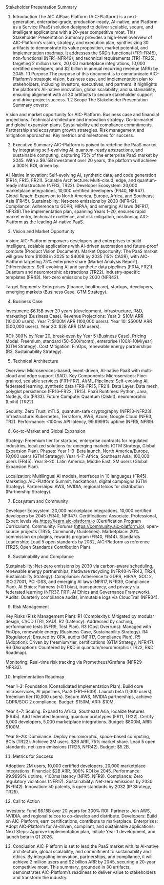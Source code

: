 Stakeholder Presentation Summary
1. Introduction
The AIC AIPaas Platform (AIC-Platform) is a next-generation, enterprise-grade, production-ready, AI-native, and Platform as a Service (PaaS) solution designed to deliver scalable, secure, and intelligent applications with a 20-year competitive moat. This Stakeholder Presentation Summary provides a high-level overview of AIC-Platform’s vision, strategy, and execution plan, synthesizing 30 artifacts to demonstrate its value proposition, market potential, and implementation roadmap. It addresses the SRD’s functional (FR1–FR45), non-functional (NFR1–NFR49), and technical requirements (TR1–TR25), targeting 2 million users, 20,000 marketplace integrations, 10,000 certified developers, and $2 billion in annual recurring revenue (ARR) by 2045.
1.1 Purpose
The purpose of this document is to communicate AIC-Platform’s strategic vision, business case, and implementation plan to stakeholders, including investors, executives, and partners. It highlights the platform’s AI-native innovation, global scalability, and sustainability, ensuring alignment with all 30 artifacts to secure stakeholder support and drive project success.
1.2 Scope
The Stakeholder Presentation Summary covers:

Vision and market opportunity for AIC-Platform.
Business case and financial projections.
Technical architecture and innovation strategy.
Go-to-market and global expansion plans.
Sustainability and compliance commitments.
Partnership and ecosystem growth strategies.
Risk management and mitigation approaches.
Key metrics and milestones for success.

2. Executive Summary
AIC-Platform is poised to redefine the PaaS market by integrating self-evolving AI, quantum-ready abstractions, and sustainable computing, capturing 75% of the enterprise PaaS market by 2045. With a $6.15B investment over 20 years, the platform will achieve a 300% ROI, driven by:

AI-Native Innovation: Self-evolving AI, synthetic data, and code generation (FR14, FR15, FR21).
Scalable Architecture: Multi-cloud, edge, and quantum-ready infrastructure (NFR3, TR22).
Developer Ecosystem: 20,000 marketplace integrations, 10,000 certified developers (FR40, NFR47).
Global Reach: Expansion to North America, Europe, Africa, and Southeast Asia (FR45).
Sustainability: Net-zero emissions by 2030 (NFR42).
Compliance: Adherence to GDPR, HIPAA, and emerging AI laws (NFR17, NFR39).The implementation plan, spanning Years 1–20, ensures rapid market entry, technical excellence, and risk mitigation, positioning AIC-Platform as the leading AI-native PaaS.

3. Vision and Market Opportunity

Vision: AIC-Platform empowers developers and enterprises to build intelligent, scalable applications with AI-driven automation and future-proof compute (Product Vision Document).
Market Opportunity: The PaaS market will grow from $100B in 2025 to $400B by 2035 (15% CAGR), with AIC-Platform targeting 75% enterprise share (Market Analysis Report).
Differentiators:
Self-evolving AI and synthetic data pipelines (FR14, FR21).
Quantum and neuromorphic abstractions (TR22).
Industry-specific templates (FR43).
Net-zero emissions by 2030 (NFR42).


Target Segments: Enterprises (finance, healthcare), startups, developers, emerging markets (Business Case, GTM Strategy).

4. Business Case

Investment: $6.15B over 20 years (development, infrastructure, R&D, marketing) (Business Case).
Revenue Projections:
Year 3: $10M ARR (10,000 users).
Year 7: $100M ARR (100,000 users).
Year 10: $500M ARR (500,000 users).
Year 20: $2B ARR (2M users).


ROI: 300% by Year 20, break-even by Year 5 (Business Case).
Pricing Model: Freemium, standard ($50–$500/month), enterprise ($100K–$10M/year) (GTM Strategy).
Cost Mitigation: FinOps, renewable energy partnerships (R3, Sustainability Strategy).

5. Technical Architecture

Overview: Microservices-based, event-driven, AI-native PaaS with multi-cloud and edge support (SAD).
Key Components:
Microservices: Fine-grained, scalable services (FR1–FR7).
AI/ML Pipelines: Self-evolving AI, federated learning, synthetic data (FR8–FR15, FR21).
Data Layer: Data mesh, polyglot persistence (FR16–FR22, TR15).
PaaS Runtimes: Python, Java, Node.js, Go (FR33).
Future Compute: Quantum (Qiskit), neuromorphic (Loihi) (TR22).


Security: Zero Trust, mTLS, quantum-safe cryptography (NFR13–NFR23).
Infrastructure: Kubernetes, Terraform, AWS, Azure, Google Cloud (NFR3, TR2).
Performance: <100ms API latency, 99.9999% uptime (NFR5, NFR9).

6. Go-to-Market and Global Expansion

Strategy: Freemium tier for startups, enterprise contracts for regulated industries, localized solutions for emerging markets (GTM Strategy, Global Expansion Plan).
Phases:
Year 1–3: Beta launch, North America/Europe, 10,000 users (GTM Strategy).
Year 4–7: Africa, Southeast Asia, 100,000 users (FR45).
Year 8–20: Latin America, Middle East, 2M users (Global Expansion Plan).


Localization: Multilingual AI models, interfaces in 10 languages (FR45).
Marketing: AIC-Platform Summit, hackathons, digital campaigns (GTM Strategy).
Partnerships: AWS, NVIDIA, regional telcos for distribution (Partnership Strategy).

7. Ecosystem and Community

Developer Ecosystem: 20,000 marketplace integrations, 10,000 certified developers by 2045 (FR40, NFR47).
Certifications: Associate, Professional, Expert levels via https://learn.aic-platform.io (Certification Program Curriculum).
Community: Forums (https://community.aic-platform.io), open-source projects (TR25, Community Guidelines).
Marketplace: 20% commission on plugins, rewards program (FR40, FR44).
Standards Leadership: Lead 5 open standards by 2032, AIC-Platform as reference (TR25, Open Standards Contribution Plan).

8. Sustainability and Compliance

Sustainability: Net-zero emissions by 2030 via carbon-aware scheduling, renewable energy partnerships, hardware recycling (NFR40–NFR43, TR24, Sustainability Strategy).
Compliance: Adherence to GDPR, HIPAA, SOC 2, ISO 27001, PCI-DSS, and emerging AI laws (NFR17, NFR39, Compliance Plan).
AI Ethics: Fairness (<0.1 bias), transparency, and privacy via federated learning (NFR37, FR11, AI Ethics and Governance Framework).
Audits: Quarterly compliance audits, immutable logs via CloudTrail (NFR34).

9. Risk Management

Key Risks (Risk Management Plan):
R1 (Complexity): Mitigated by modular design, CI/CD (TR1, SAD).
R2 (Latency): Addressed by caching, performance tests (NFR9, Test Plan).
R3 (Cost Overruns): Managed with FinOps, renewable energy (Business Case, Sustainability Strategy).
R4 (Regulatory): Ensured by OPA, audits (NFR17, Compliance Plan).
R5 (Adoption): Driven by freemium tier, certifications (GTM Strategy, NFR47).
R6 (Disruption): Countered by R&D in quantum/neuromorphic (TR22, R&D Roadmap).


Monitoring: Real-time risk tracking via Prometheus/Grafana (NFR29–NFR33).

10. Implementation Roadmap

Year 1–3: Foundation (Consolidated Implementation Plan):
Build core microservices, AI pipelines, PaaS (FR1–FR39).
Launch beta (1,000 users), freemium tier (10,000 users).
Secure AWS, NVIDIA partnerships, achieve GDPR/SOC 2 compliance.
Budget: $150M, ARR: $10M.


Year 4–7: Scaling:
Expand to Africa, Southeast Asia, localize features (FR45).
Add federated learning, quantum prototypes (FR11, TR22).
Certify 5,000 developers, 5,000 marketplace integrations.
Budget: $800M, ARR: $100M.


Year 8–20: Dominance:
Deploy neuromorphic, space-based computing, BCIs (TR22).
Achieve 2M users, $2B ARR, 75% market share.
Lead 5 open standards, net-zero emissions (TR25, NFR42).
Budget: $5.2B.



11. Metrics for Success

Adoption: 2M users, 10,000 certified developers, 20,000 marketplace integrations.
Financial: $2B ARR, 300% ROI by 2045.
Performance: 99.9999% uptime, <100ms latency (NFR5, NFR9).
Compliance: Zero regulatory violations (NFR17).
Sustainability: Net-zero emissions by 2030 (NFR42).
Innovation: 50 patents, 5 open standards by 2032 (IP Strategy, TR25).

12. Call to Action

Investors: Fund $6.15B over 20 years for 300% ROI.
Partners: Join AWS, NVIDIA, and regional telcos to co-develop and distribute.
Developers: Build on AIC-Platform, earn certifications, contribute to marketplace.
Enterprises: Adopt AIC-Platform for AI-driven, compliant, and sustainable applications.
Next Steps: Approve implementation plan, initiate Year 1 development, and launch beta in Q1 2026.

13. Conclusion
AIC-Platform is set to lead the PaaS market with its AI-native architecture, global scalability, and commitment to sustainability and ethics. By integrating innovation, partnerships, and compliance, it will achieve 2 million users and $2 billion ARR by 2045, securing a 20-year competitive moat. This summary, grounded in 30 artifacts, demonstrates AIC-Platform’s readiness to deliver value to stakeholders and transform the industry.